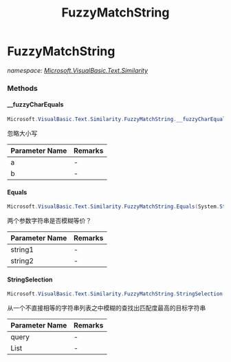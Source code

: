 ﻿---
title: FuzzyMatchString
---

# FuzzyMatchString
_namespace: [Microsoft.VisualBasic.Text.Similarity](N-Microsoft.VisualBasic.Text.Similarity.html)_





### Methods

#### __fuzzyCharEquals
```csharp
Microsoft.VisualBasic.Text.Similarity.FuzzyMatchString.__fuzzyCharEquals(System.Char,System.Char)
```
忽略大小写

|Parameter Name|Remarks|
|--------------|-------|
|a|-|
|b|-|


#### Equals
```csharp
Microsoft.VisualBasic.Text.Similarity.FuzzyMatchString.Equals(System.String,System.String,System.Boolean,System.Double)
```
两个参数字符串是否模糊等价？

|Parameter Name|Remarks|
|--------------|-------|
|string1|-|
|string2|-|


#### StringSelection
```csharp
Microsoft.VisualBasic.Text.Similarity.FuzzyMatchString.StringSelection(System.String,System.Collections.Generic.IEnumerable{System.String},System.Boolean,System.Double)
```
从一个不直接相等的字符串列表之中模糊的查找出匹配度最高的目标字符串

|Parameter Name|Remarks|
|--------------|-------|
|query|-|
|List|-|



